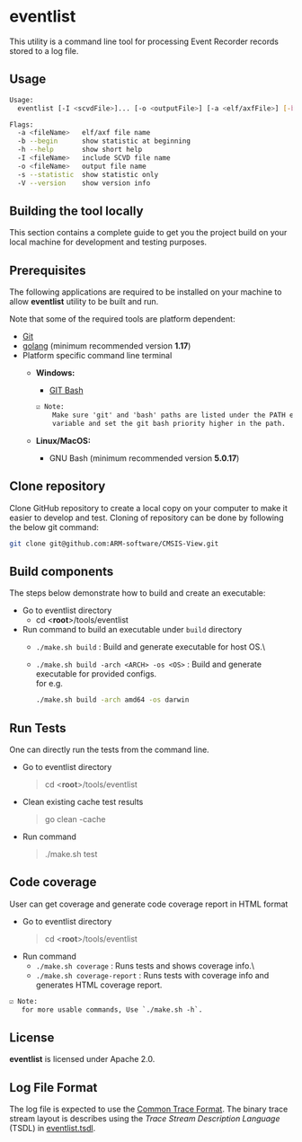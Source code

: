 # eventlist

This utility is a command line tool for processing Event Recorder records stored to a log file.

## Usage

```bash
Usage:
  eventlist [-I <scvdFile>]... [-o <outputFile>] [-a <elf/axfFile>] [-b] <logFile>

Flags:
  -a <fileName>   elf/axf file name
  -b --begin      show statistic at beginning
  -h --help       show short help
  -I <fileName>   include SCVD file name
  -o <fileName>   output file name
  -s --statistic  show statistic only
  -V --version    show version info
```

## Building the tool locally

This section contains a complete guide to get you the project build on
your local machine for development and testing purposes.

## Prerequisites

The following applications are required to be installed on your
machine to allow **eventlist** utility to be built and run.

Note that some of the required tools are platform dependent:

- [Git](https://git-scm.com/)
- [golang](https://go.dev/doc/install) (minimum recommended version **1.17**)
- Platform specific command line terminal
  - **Windows:**
    - [GIT Bash](https://gitforwindows.org/)

    ```txt
    ☑️ Note:
        Make sure 'git' and 'bash' paths are listed under the PATH environment
        variable and set the git bash priority higher in the path.
    ```

  - **Linux/MacOS:**
    - GNU Bash (minimum recommended version **5.0.17**)

## Clone repository

Clone GitHub repository to create a local copy on your computer to make
it easier to develop and test. Cloning of repository can be done by following
the below git command:

```bash
git clone git@github.com:ARM-software/CMSIS-View.git
```

## Build components

The steps below demonstrate how to build and create an executable:

- Go to eventlist directory
  - cd \<**root**\>/tools/eventlist
- Run command to build an executable under `build` directory
  - `./make.sh build`                       : Build and generate executable for host OS.\
  - `./make.sh build -arch <ARCH> -os <OS>` : Build and generate executable for provided configs.\
    for e.g.

    ```bash
    ./make.sh build -arch amd64 -os darwin
    ```

## Run Tests

One can directly run the tests from the command line.

- Go to eventlist directory
    > cd \<**root**\>/tools/eventlist
- Clean existing cache test results
    > go clean -cache
- Run command
    > ./make.sh test

## Code coverage

User can get coverage and generate code coverage report in HTML format

- Go to eventlist directory
    > cd \<**root**\>/tools/eventlist
- Run command
  - `./make.sh coverage`        : Runs tests and shows coverage info.\
  - `./make.sh coverage-report` : Runs tests with coverage info and generates HTML coverage report.

```txt
☑️ Note:
   for more usable commands, Use `./make.sh -h`.
```

## License

**eventlist** is licensed under Apache 2.0.

## Log File Format

The log file is expected to use the [Common Trace Format](https://diamon.org/ctf/#specification). The binary trace
stream layout is describes using the *Trace Stream Description Language* (TSDL) in
[eventlist.tsdl](docs/eventlist.tsdl).
